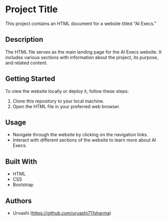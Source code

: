 # Project Title

This project contains an HTML document for a website titled "AI Execs."

## Description

The HTML file serves as the main landing page for the AI Execs website. It includes various sections with information about the project, its purpose, and related content.


## Getting Started

To view the website locally or deploy it, follow these steps:

1. Clone this repository to your local machine.
2. Open the HTML file in your preferred web browser.

## Usage

- Navigate through the website by clicking on the navigation links.
- Interact with different sections of the website to learn more about AI Execs.

## Built With

- HTML
- CSS
- Bootstrap

## Authors

- Urvashi (https://github.com/urvashi711sharma)
